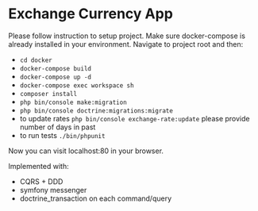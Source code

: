 # Exchange Currency App

Please follow instruction to setup project. Make sure docker-compose is already installed in your environment.
Navigate to project root and then:

* ```cd docker```
* ```docker-compose build```
* ```docker-compose up -d```
* ```docker-compose exec workspace sh```
* ```composer install```
* ```php bin/console make:migration```
* ```php bin/console doctrine:migrations:migrate```
* to update rates ```php bin/console exchange-rate:update``` please provide number of days in past
* to run tests ```./bin/phpunit```

Now you can visit localhost:80 in your browser.

Implemented with:
* CQRS + DDD
* symfony messenger
* doctrine_transaction on each command/query

